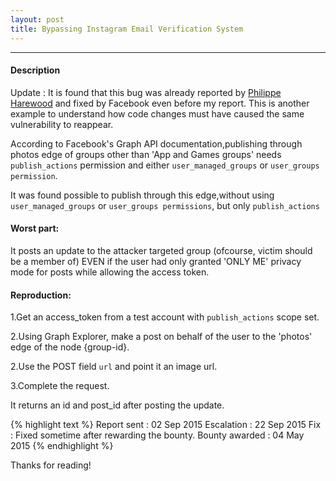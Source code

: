```yaml
---
layout: post
title: Bypassing Instagram Email Verification System
---
```


---

#### Description

Update : It is found that this bug was already reported by <a href="http://philippeharewood.com/the-group-idphotos-endpoint-isnt-obeying-the-publish_actions-and-user_groups-permission-requirement/">Philippe Harewood</a> and fixed by Facebook 
even before my report. This is another example to understand how code changes must have caused the same vulnerability to reappear.





According to Facebook's Graph API documentation,publishing through photos edge of groups other than 'App and Games groups' needs `publish_actions` permission and either `user_managed_groups` or `user_groups permission`.

It was found possible to publish through this edge,without using `user_managed_groups` or `user_groups permissions`, but only `publish_actions` 

#### Worst part:

It posts an update to the attacker targeted group (ofcourse, victim should be a member of) EVEN if the user had only granted 'ONLY ME' privacy mode for posts while allowing the access token.

#### Reproduction:


1.Get an access_token from a test account with `publish_actions` scope set.

2.Using Graph Explorer, make a post on behalf of the user to the 'photos' edge of the node {group-id}.

2.Use the POST field `url` and point it an image url.

3.Complete the request.

It returns an id and post_id after posting the update.

{% highlight text %} 
Report sent : 02 Sep 2015 
Escalation : 22 Sep 2015 
Fix : Fixed sometime after rewarding the bounty.
Bounty awarded : 04 May 2015 
{% endhighlight %}

Thanks for reading!

